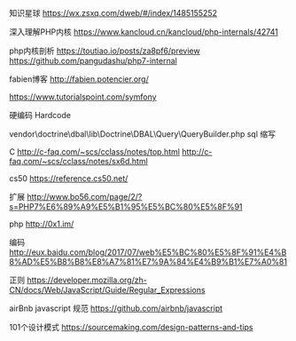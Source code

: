 知识星球
https://wx.zsxq.com/dweb/#/index/1485155252

深入理解PHP内核
https://www.kancloud.cn/kancloud/php-internals/42741

php内核剖析
https://toutiao.io/posts/za8pf6/preview
https://github.com/pangudashu/php7-internal

fabien博客
http://fabien.potencier.org/


https://www.tutorialspoint.com/symfony

硬编码 Hardcode 

vendor\doctrine\dbal\lib\Doctrine\DBAL\Query\QueryBuilder.php
sql 缩写

C
http://c-faq.com/~scs/cclass/notes/top.html
http://c-faq.com/~scs/cclass/notes/sx6d.html

cs50
https://reference.cs50.net/

扩展
http://www.bo56.com/page/2/?s=PHP7%E6%89%A9%E5%B1%95%E5%BC%80%E5%8F%91


php
http://0x1.im/

编码
http://eux.baidu.com/blog/2017/07/web%E5%BC%80%E5%8F%91%E4%B8%AD%E5%B8%B8%E8%A7%81%E7%9A%84%E4%B9%B1%E7%A0%81


正则
https://developer.mozilla.org/zh-CN/docs/Web/JavaScript/Guide/Regular_Expressions

airBnb javascript 规范
https://github.com/airbnb/javascript

101个设计模式
https://sourcemaking.com/design-patterns-and-tips
